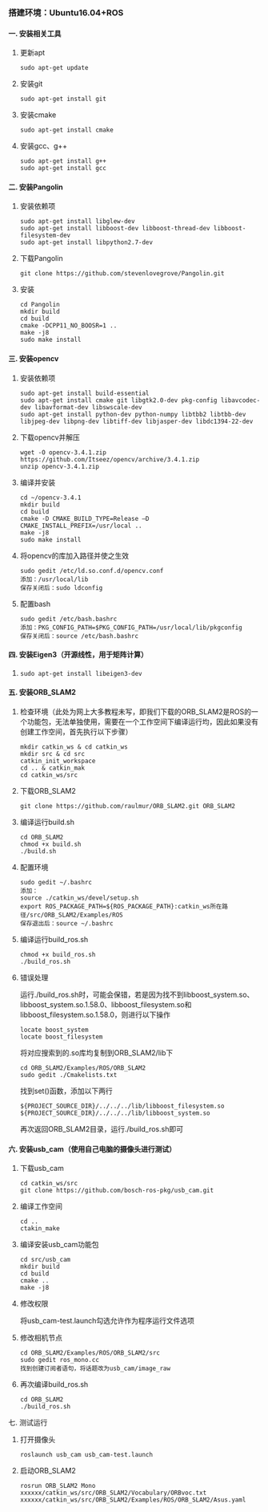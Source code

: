 ### 搭建环境：Ubuntu16.04+ROS

#### 一. 安装相关工具

1. 更新apt

   ```
   sudo apt-get update
   ```

2. 安装git

   ```
   sudo apt-get install git
   ```

3. 安装cmake

   ```
   sudo apt-get install cmake
   ```

4. 安装gcc、g++

   ```
   sudo apt-get install g++ 
   sudo apt-get install gcc  
   ```

#### 二. 安装Pangolin

1. 安装依赖项

   ```
   sudo apt-get install libglew-dev
   sudo apt-get install libboost-dev libboost-thread-dev libboost-filesystem-dev
   sudo apt-get install libpython2.7-dev
   ```

2. 下载Pangolin

   ```
   git clone https://github.com/stevenlovegrove/Pangolin.git
   ```

3. 安装

   ```
   cd Pangolin
   mkdir build
   cd build
   cmake -DCPP11_NO_BOOSR=1 ..
   make -j8
   sudo make install
   ```

#### 三. 安装opencv

1. 安装依赖项

   ```
   sudo apt-get install build-essential
   sudo apt-get install cmake git libgtk2.0-dev pkg-config libavcodec-dev libavformat-dev libswscale-dev
   sudo apt-get install python-dev python-numpy libtbb2 libtbb-dev libjpeg-dev libpng-dev libtiff-dev libjasper-dev libdc1394-22-dev
   ```

2. 下载opencv并解压

   ```
   wget -O opencv-3.4.1.zip https://github.com/Itseez/opencv/archive/3.4.1.zip
   unzip opencv-3.4.1.zip
   ```

3. 编译并安装

   ```
   cd ~/opencv-3.4.1
   mkdir build
   cd build
   cmake -D CMAKE_BUILD_TYPE=Release –D CMAKE_INSTALL_PREFIX=/usr/local ..
   make -j8
   sudo make install
   ```

4. 将opencv的库加入路径并使之生效

   ```
   sudo gedit /etc/ld.so.conf.d/opencv.conf 
   添加：/usr/local/lib
   保存关闭后：sudo ldconfig  
   ```

5. 配置bash

   ```
   sudo gedit /etc/bash.bashrc  
   添加：PKG_CONFIG_PATH=$PKG_CONFIG_PATH=/usr/local/lib/pkgconfig
   保存关闭后：source /etc/bash.bashrc 
   ```

#### 四. 安装Eigen3（开源线性，用于矩阵计算）

 1. ```
    sudo apt-get install libeigen3-dev
    ```

#### 五. 安装ORB_SLAM2

1. 检查环境（此处为网上大多教程未写，即我们下载的ORB_SLAM2是ROS的一个功能包，无法单独使用，需要在一个工作空间下编译运行均，因此如果没有创建工作空间，首先执行以下步骤）

   ```
   mkdir catkin_ws & cd catkin_ws
   mkdir src & cd src
   catkin_init_workspace
   cd .. & catkin_mak
   cd catkin_ws/src
   ```

2. 下载ORB_SLAM2

   ```
   git clone https://github.com/raulmur/ORB_SLAM2.git ORB_SLAM2
   ```

3. 编译运行build.sh

   ```
   cd ORB_SLAM2
   chmod +x build.sh
   ./build.sh
   ```

4. 配置环境

   ```
   sudo gedit ~/.bashrc
   添加：
   source ./catkin_ws/devel/setup.sh
   export ROS_PACKAGE_PATH=${ROS_PACKAGE_PATH}:catkin_ws所在路径/src/ORB_SLAM2/Examples/ROS
   保存退出后：source ~/.bashrc
   ```

5. 编译运行build_ros.sh

   ```
   chmod +x build_ros.sh
   ./build_ros.sh
   ```

6. 错误处理

   运行./build_ros.sh时，可能会保错，若是因为找不到libboost_system.so、libboost_system.so.1.58.0、libboost_filesystem.so和libboost_filesystem.so.1.58.0，则进行以下操作

   ```
   locate boost_system
   locate boost_filesystem
   ```

   将对应搜索到的.so库均复制到ORB_SLAM2/lib下

   ```
   cd ORB_SLAM2/Examples/ROS/ORB_SLAM2
   sudo gedit ./Cmakelists.txt
   ```

   找到set()函数，添加以下两行

   ```
   ${PROJECT_SOURCE_DIR}/../../../lib/libboost_filesystem.so
   ${PROJECT_SOURCE_DIR}/../../../lib/libboost_system.so
   ```

   再次返回ORB_SLAM2目录，运行./build_ros.sh即可

#### 六. 安装usb_cam（使用自己电脑的摄像头进行测试）

1. 下载usb_cam

   ```
   cd catkin_ws/src
   git clone https://github.com/bosch-ros-pkg/usb_cam.git
   ```

2. 编译工作空间

   ```
   cd ..
   ctakin_make
   ```

3. 编译安装usb_cam功能包

   ```
   cd src/usb_cam
   mkdir build
   cd build
   cmake ..
   make -j8
   ```

4. 修改权限

   将usb_cam-test.launch勾选允许作为程序运行文件选项

5. 修改相机节点

   ```
   cd ORB_SLAM2/Examples/ROS/ORB_SLAM2/src
   sudo gedit ros_mono.cc
   找到创建订阅者语句，将话题改为usb_cam/image_raw
   ```

6. 再次编译build_ros.sh

   ```
   cd ORB_SLAM2
   ./build_ros.sh
   ```

七. 测试运行

 1. 打开摄像头

    ```
    roslaunch usb_cam usb_cam-test.launch
    ```

 2. 启动ORB_SLAM2

    ```
    rosrun ORB_SLAM2 Mono xxxxxx/catkin_ws/src/ORB_SLAM2/Vocabulary/ORBvoc.txt xxxxxx/catkin_ws/src/ORB_SLAM2/Examples/ROS/ORB_SLAM2/Asus.yaml
    ```


